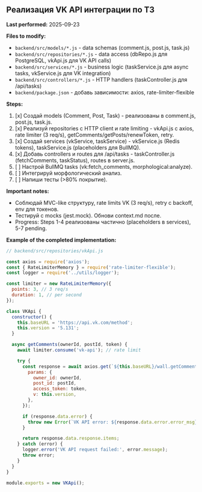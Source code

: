 ## Реализация VK API интеграции по ТЗ

**Last performed:** 2025-09-23

**Files to modify:**
- `backend/src/models/*.js` - data schemas (comment.js, post.js, task.js)
- `backend/src/repositories/*.js` - data access (dbRepo.js для PostgreSQL, vkApi.js для VK API calls)
- `backend/src/services/*.js` - business logic (taskService.js для async tasks, vkService.js для VK integration)
- `backend/src/controllers/*.js` - HTTP handlers (taskController.js для /api/tasks)
- `backend/package.json` - добавь зависимости: axios, rate-limiter-flexible

**Steps:**
1. [x] Создай models (Comment, Post, Task) - реализованы в comment.js, post.js, task.js.
2. [x] Реализуй repositories с HTTP client и rate limiting - vkApi.js с axios, rate limiter (3 req/s), getComments/getPosts/renewToken, retry.
3. [x] Создай services (vkService, taskService) - vkService.js (Redis tokens), taskService.js (placeholders для BullMQ).
4. [x] Добавь controllers и routes для /api/tasks - taskController.js (fetchComments, taskStatus), routes в server.js.
5. [ ] Настрой BullMQ tasks (vk:fetch_comments, morphological:analyze).
6. [ ] Интегрируй морфологический анализ.
7. [ ] Напиши тесты (>80% покрытие).

**Important notes:**
- Соблюдай MVC-like структуру, rate limits VK (3 req/s), retry с backoff, env для токенов.
- Тестируй с mocks (jest.mock). Обнови context.md после.
- Progress: Steps 1-4 реализованы частично (placeholders в services), 5-7 pending.

**Example of the completed implementation:**
```javascript
// backend/src/repositories/vkApi.js

const axios = require('axios');
const { RateLimiterMemory } = require('rate-limiter-flexible');
const logger = require('../utils/logger');

const limiter = new RateLimiterMemory({
  points: 3, // 3 req/s
  duration: 1, // per second
});

class VKApi {
  constructor() {
    this.baseURL = 'https://api.vk.com/method';
    this.version = '5.131';
  }

  async getComments(ownerId, postId, token) {
    await limiter.consume('vk-api'); // rate limit

    try {
      const response = await axios.get(`${this.baseURL}/wall.getComments`, {
        params: {
          owner_id: ownerId,
          post_id: postId,
          access_token: token,
          v: this.version,
        },
      });

      if (response.data.error) {
        throw new Error(`VK API error: ${response.data.error.error_msg}`);
      }

      return response.data.response.items;
    } catch (error) {
      logger.error('VK API request failed:', error.message);
      throw error;
    }
  }
}

module.exports = new VKApi();